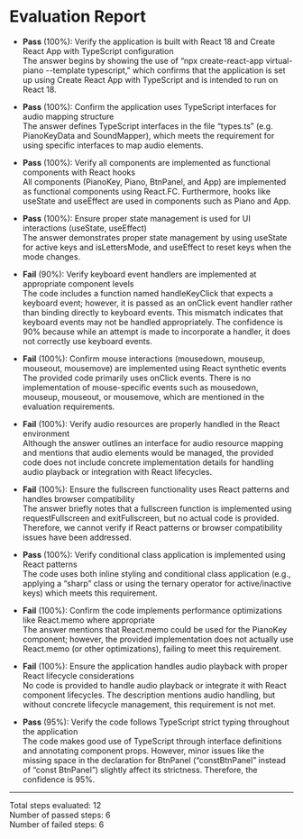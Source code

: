 # Evaluation Report

- **Pass** (100%): Verify the application is built with React 18 and Create React App with TypeScript configuration  
  The answer begins by showing the use of “npx create-react-app virtual-piano --template typescript,” which confirms that the application is set up using Create React App with TypeScript and is intended to run on React 18.

- **Pass** (100%): Confirm the application uses TypeScript interfaces for audio mapping structure  
  The answer defines TypeScript interfaces in the file “types.ts” (e.g. PianoKeyData and SoundMapper), which meets the requirement for using specific interfaces to map audio elements.

- **Pass** (100%): Verify all components are implemented as functional components with React hooks  
  All components (PianoKey, Piano, BtnPanel, and App) are implemented as functional components using React.FC. Furthermore, hooks like useState and useEffect are used in components such as Piano and App.

- **Pass** (100%): Ensure proper state management is used for UI interactions (useState, useEffect)  
  The answer demonstrates proper state management by using useState for active keys and isLettersMode, and useEffect to reset keys when the mode changes.

- **Fail** (90%): Verify keyboard event handlers are implemented at appropriate component levels  
  The code includes a function named handleKeyClick that expects a keyboard event; however, it is passed as an onClick event handler rather than binding directly to keyboard events. This mismatch indicates that keyboard events may not be handled appropriately. The confidence is 90% because while an attempt is made to incorporate a handler, it does not correctly use keyboard events.

- **Fail** (100%): Confirm mouse interactions (mousedown, mouseup, mouseout, mousemove) are implemented using React synthetic events  
  The provided code primarily uses onClick events. There is no implementation of mouse-specific events such as mousedown, mouseup, mouseout, or mousemove, which are mentioned in the evaluation requirements.

- **Fail** (100%): Verify audio resources are properly handled in the React environment  
  Although the answer outlines an interface for audio resource mapping and mentions that audio elements would be managed, the provided code does not include concrete implementation details for handling audio playback or integration with React lifecycles.

- **Fail** (100%): Ensure the fullscreen functionality uses React patterns and handles browser compatibility  
  The answer briefly notes that a fullscreen function is implemented using requestFullscreen and exitFullscreen, but no actual code is provided. Therefore, we cannot verify if React patterns or browser compatibility issues have been addressed.

- **Pass** (100%): Verify conditional class application is implemented using React patterns  
  The code uses both inline styling and conditional class application (e.g., applying a “sharp” class or using the ternary operator for active/inactive keys) which meets this requirement.

- **Fail** (100%): Confirm the code implements performance optimizations like React.memo where appropriate  
  The answer mentions that React.memo could be used for the PianoKey component; however, the provided implementation does not actually use React.memo (or other optimizations), failing to meet this requirement.

- **Fail** (100%): Ensure the application handles audio playback with proper React lifecycle considerations  
  No code is provided to handle audio playback or integrate it with React component lifecycles. The description mentions audio handling, but without concrete lifecycle management, this requirement is not met.

- **Pass** (95%): Verify the code follows TypeScript strict typing throughout the application  
  The code makes good use of TypeScript through interface definitions and annotating component props. However, minor issues like the missing space in the declaration for BtnPanel (“constBtnPanel” instead of “const BtnPanel”) slightly affect its strictness. Therefore, the confidence is 95%.

---

Total steps evaluated: 12  
Number of passed steps: 6  
Number of failed steps: 6